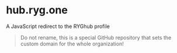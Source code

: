# hub.ryg.one

A JavaScript redirect to the RYGhub profile

> Do not rename, this is a special GitHub repository that sets the custom domain for the whole organization!
